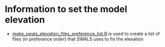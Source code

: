 # Information to set the model elevation

* [make_swals_elevation_files_preference_list.R](make_swals_elevation_files_preference_list.R) is used to create a list of files (in preference order) that SWALS uses to fix the elevation


